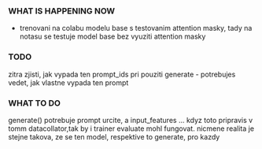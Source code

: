 ### WHAT IS HAPPENING NOW
- trenovani na colabu modelu base s testovanim attention masky, tady na notasu se testuje model base bez vyuziti attention masky

### TODO
zitra zjisti, jak vypada ten prompt_ids pri pouziti generate - potrebujes vedet, jak vlastne vypada ten prompt 

### WHAT TO DO
generate() potrebuje prompt urcite, a input_features ... kdyz toto pripravis v tomm datacollator,tak by i trainer evaluate mohl fungovat. nicmene realita je stejne takova, ze se ten model, respektive to generate, pro kazdy
